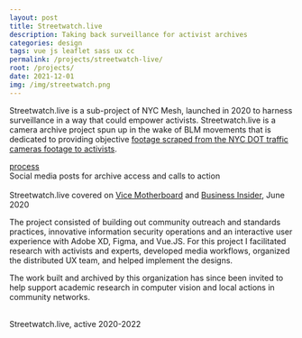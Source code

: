 ```yaml
---
layout: post
title: Streetwatch.live
description: Taking back surveillance for activist archives
categories: design
tags: vue js leaflet sass ux cc
permalink: /projects/streetwatch-live/
root: /projects/
date: 2021-12-01
img: /img/streetwatch.png
---
```


Streetwatch.live is a sub-project of NYC Mesh, launched in 2020 to harness surveillance in a way that could empower activists. Streetwatch.live is a camera archive project spun up in the wake of BLM movements that is dedicated to providing objective <a href="https://www.nycmesh.net/blog/nyc-surveillance-archive/" target="_blank">footage scraped from the NYC DOT traffic cameras footage to activists</a>.

<div class="materials center">
	<a href="https://www.nycmesh.net/blog/streetwatchlive/" target="_blank" class="post-resource" id="sources">process</a>
</div>

<div class="img_full">
		<img class="col three" src="{{ site.baseurl }}/img/streetwatch/DOT2_Image2.png" alt="" title="streetwatch.live social posts">
</div>
<div class="col three caption">
	Social media posts for archive access and calls to action
</div>

<div class="img_full">
	<img class="col half" src="{{ site.baseurl }}/img/streetwatch/streetwatch-vice.png" alt="" title="streetwatch.live on vice"/>
	<img class="col half" src="{{ site.baseurl }}/img/streetwatch/streetwatch-bi_short.png" alt="" title="streetwatch.live on business insider"/>
</div>
<div class="col three caption">
Streetwatch.live covered on <a href="https://www.vice.com/en/article/y3zp55/activists-are-using-traffic-cameras-to-track-police-brutality" target="_blank">Vice Motherboard</a> and <a href="https://www.businessinsider.com/activists-using-nyc-traffic-cameras-to-track-police-brutality-2020-6" target="_blank">Business Insider</a>, June 2020
</div>

The project consisted of building out community outreach and standards practices, innovative information security operations and an interactive user experience with Adobe XD, Figma, and Vue.JS. For this project I facilitated research with activists and experts, developed media workflows, organized the distributed UX team, and helped implement the designs.

The work built and archived by this organization has since been invited to help support academic research in computer vision and local actions in community networks.

<div class="img_full">
	<img class="col one" src="{{ site.baseurl }}/img/streetwatch/streetwatch-live_mobile.png" alt="" title="streetwatch.live mobile ui">
	<img class="col two" src="{{ site.baseurl }}/img/streetwatch/streetwatch-live.png" alt="" title="streetwatch.live interface">
</div>
<div class="col three caption">
	Streetwatch.live, active 2020-2022
</div>

